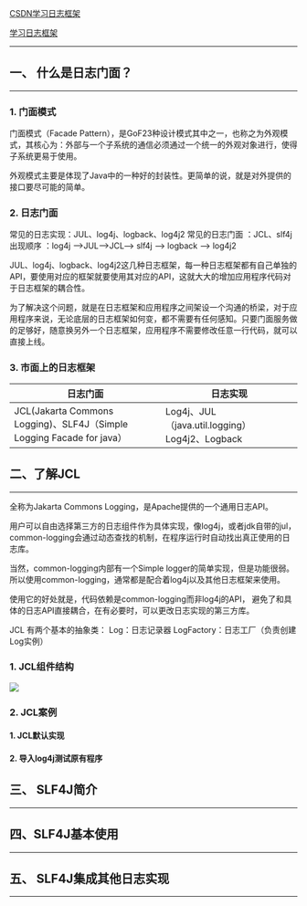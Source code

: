 [CSDN学习日志框架](https://www.cnblogs.com/haoworld/p/springboot-zheng-he-ri-zhi-kuang-jia.html)

[学习日志框架](https://blog.csdn.net/A_art_xiang/article/details/129702868)

---

## 一、 什么是日志门面？

---

### 1. 门面模式

门面模式（Facade Pattern），是GoF23种设计模式其中之一，也称之为外观模式，其核心为：外部与一个子系统的通信必须通过一个统一的外观对象进行，使得子系统更易于使用。

外观模式主要是体现了Java中的一种好的封装性。更简单的说，就是对外提供的接口要尽可能的简单。

### 2. 日志门面

常见的日志实现：JUL、log4j、logback、log4j2
常见的日志门面 ：JCL、slf4j
出现顺序 ：log4j -->JUL–>JCL–> slf4j --> logback --> log4j2

JUL、log4j、logback、log4j2这几种日志框架，每一种日志框架都有自己单独的API，要使用对应的框架就要使用其对应的API，这就大大的增加应用程序代码对于日志框架的耦合性。

为了解决这个问题，就是在日志框架和应用程序之间架设一个沟通的桥梁，对于应用程序来说，无论底层的日志框架如何变，都不需要有任何感知。只要门面服务做的足够好，随意换另外一个日志框架，应用程序不需要修改任意一行代码，就可以直接上线。

### 3. 市面上的日志框架

|日志门面|日志实现|
|-|-|
|JCL(Jakarta Commons Logging)、SLF4J（Simple Logging Facade for java）|Log4j、JUL（java.util.logging） Log4j2、Logback|








## 二、了解JCL

---

全称为Jakarta Commons Logging，是Apache提供的一个通用日志API。

用户可以自由选择第三方的日志组件作为具体实现，像log4j，或者jdk自带的jul， common-logging会通过动态查找的机制，在程序运行时自动找出真正使用的日志库。

当然，common-logging内部有一个Simple logger的简单实现，但是功能很弱。所以使用common-logging，通常都是配合着log4j以及其他日志框架来使用。

使用它的好处就是，代码依赖是common-logging而非log4j的API， 避免了和具体的日志API直接耦合，在有必要时，可以更改日志实现的第三方库。

JCL 有两个基本的抽象类：
Log：日志记录器
LogFactory：日志工厂（负责创建Log实例）

### 1. JCL组件结构

![](https://qcloudtest-1256407512.cos.ap-guangzhou.myqcloud.com/Pic%25E6%2588%25AA%25E5%25B1%258F2024-03-29%252015.46.59.png)

### 2. JCL案例

#### 1. JCL默认实现

#### 2. 导入log4j测试原有程序



## 三、 SLF4J简介

---



## 四、SLF4J基本使用

---



## 五、 SLF4J集成其他日志实现

---

